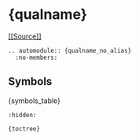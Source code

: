 # {qualname}

[[[Source]]]({source_link})

```{{eval-rst}}
.. automodule:: {qualname_no_alias}
  :no-members:
```

## Symbols

{symbols_table}

```{{toctree}}
:hidden:

{toctree}
```

